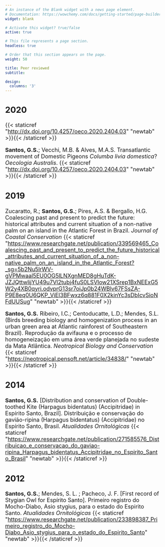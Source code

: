 ```yaml
---
# An instance of the Blank widget with a news page element.
# Documentation: https://wowchemy.com/docs/getting-started/page-builder/
widget: blank

# Activate this widget? true/false
active: true

# This file represents a page section.
headless: true

# Order that this section appears on the page.
weight: 50

title: Peer reviewed
subtitle:

design:
  columns: '3'
---
```


 <font size="4"> 
 
## 2020


{{< staticref "http://dx.doi.org/10.4257/oeco.2020.2404.03" "newtab" >}}<i class="fas fa-file-pdf"></i>{{< /staticref >}}

**Santos, G.S.**; Vecchi, M.B. & Alves, M.A.S. Transatlantic movement of Domestic Pigeons *Columba livia domestica*? *Oecologia Australis*. {{< staticref "http://dx.doi.org/10.4257/oeco.2020.2404.03" "newtab" >}}<i class="fas fa-file-pdf"></i>{{< /staticref >}}

## 2019
Zucaratto, R.; **Santos, G.S.**; Pires, A.S. & Bergallo, H.G. Coalescing past and present to predict the future: historical attributes and current situation of a non-native palm on an island in the Atlantic Forest in Brazil. *Journal of Coastal Conservation* {{< staticref "https://www.researchgate.net/publication/339569465_Coalescing_past_and_present_to_predict_the_future_historical_attributes_and_current_situation_of_a_non-native_palm_on_an_island_in_the_Atlantic_Forest?_sg=5b2Nu5lrWV-gVPMwaal5EU0OG5lLNXgnMED8gHuTdK-JZJQttwIijYU49u7Vl2tubj4fuS0LSVIow21XSrep1BxNEExG5W2y4XB0qyri.odvprG13sr7oiJp0b24WBlv67FSsZA-P9E8eq0U6QKP_ViEI3BFwxz6q881F0X2kinYc3sDbIcvSioNFdUUSug" "newtab" >}}<i class="fas fa-file-pdf"></i>{{< /staticref >}}

**Santos, G.S.** Ribeiro, I.C.; Centoducatte, L.D.; Mendes, S.L. (Birds breeding biology and homogenization process in an urban green area at Atlantic rainforest of Southeastern Brazil). Reprodução da avifauna e o processo de homogeneização em uma área verde planejada no sudeste da Mata Atlântica. *Neotropical Biology and Conservation* {{< staticref "https://neotropical.pensoft.net/article/34838/" "newtab" >}}<i class="fas fa-file-pdf"></i>{{< /staticref >}}

## 2014
**Santos, G.S.** [Distribution and conservation of Double-toothed Kite (Harpagus bidentatus) (Accipitridae) in Espírito Santo, Brazil]. Distribuição e conservação do gavião-ripina (Harpagus bidentatus) (Accipitridae) no Espírito Santo, Brasil. *Atualidades Ornitológicas* {{< staticref "https://www.researchgate.net/publication/271585576_Distribuicao_e_conservacao_do_gaviao-ripina_Harpagus_bidentatus_Accipitridae_no_Espirito_Santo_Brasil" "newtab" >}}<i class="fas fa-file-pdf"></i>{{< /staticref >}}

## 2012
**Santos, G.S.**; Mendes, S. L. ; Pacheco, J. F. [First record of Stygian Owl for Espírito Santo]. Primeiro registro do Mocho-Diabo, Asio stygius, para o estado do Espirito Santo. *Atualidades Ornitológicas* {{< staticref "https://www.researchgate.net/publication/233898387_Primeiro_registro_do_Mocho-Diabo_Asio_stygius_para_o_estado_do_Espirito_Santo" "newtab" >}}<i class="fas fa-file-pdf"></i>{{< /staticref >}}

 
</font>
